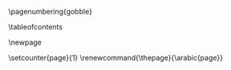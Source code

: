 \pagenumbering{gobble}


\tableofcontents

\newpage

\setcounter{page}{1}
\renewcommand{\thepage}{\arabic{page}}

